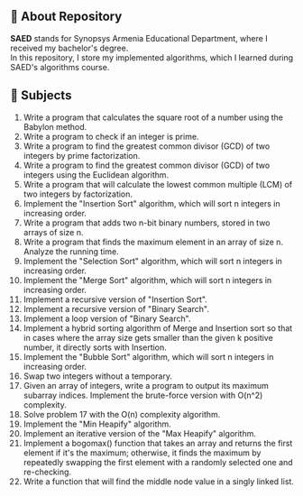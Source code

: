 ## 📜 About Repository
**SAED** stands for Synopsys Armenia Educational Department, where I received my bachelor's degree. \
In this repository, I store my implemented algorithms, which I learned during SAED's algorithms course.

## 📑 Subjects

1. Write a program that calculates the square root of a number using the Babylon method.
2. Write a program to check if an integer is prime.
3. Write a program to find the greatest common divisor (GCD) of two integers by prime factorization.
4. Write a program to find the greatest common divisor (GCD) of two integers using the Euclidean algorithm.
5. Write a program that will calculate the lowest common multiple (LCM) of two integers by factorization.
6. Implement the "Insertion Sort" algorithm, which will sort n integers in increasing order.
7. Write a program that adds two n-bit binary numbers, stored in two arrays of size n.
8. Write a program that finds the maximum element in an array of size n. Analyze the running time.
9. Implement the "Selection Sort" algorithm, which will sort n integers in increasing order.
10. Implement the "Merge Sort" algorithm, which will sort n integers in increasing order.
11. Implement a recursive version of "Insertion Sort".
12. Implement a recursive version of "Binary Search".
13. Implement a loop version of "Binary Search".
14. Implement a hybrid sorting algorithm of Merge and Insertion sort so that in cases where the array size gets smaller than the given k positive number, it directly sorts with Insertion.
15. Implement the "Bubble Sort" algorithm, which will sort n integers in increasing order.
16. Swap two integers without a temporary.
17. Given an array of integers, write a program to output its maximum subarray indices. Implement the brute-force version with O(n^2) complexity.
18. Solve problem 17 with the O(n) complexity algorithm.
19. Implement the "Min Heapify" algorithm.
20. Implement an iterative version of the "Max Heapify" algorithm.
21. Implement a bogomax() function that takes an array and returns the first element if it's the maximum; otherwise, it finds the maximum by repeatedly swapping the first element with a randomly selected one and re-checking.
22. Write a function that will find the middle node value in a singly linked list.
